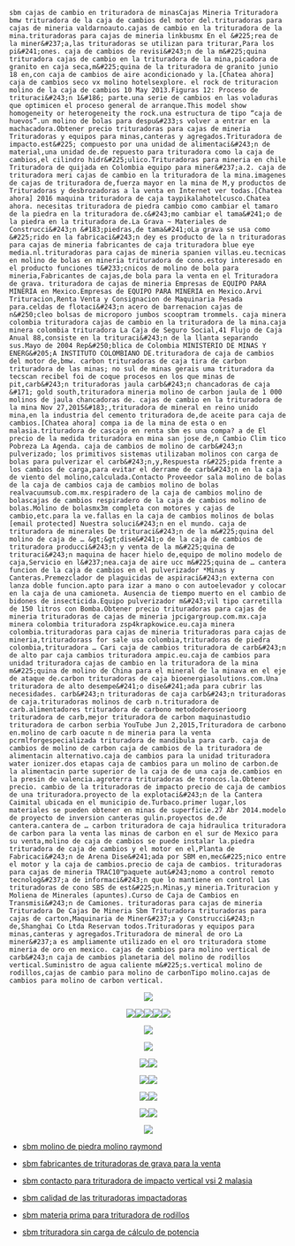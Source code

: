 
```
sbm cajas de cambio en trituradora de minasCajas Mineria Trituradora bmw trituradora de la caja de cambios del motor del.trituradoras para cajas de mineria valdarnoauto.cajas de cambio en la trituradora de la mina.trituradoras para cajas de mineria linkbusmx En el &#225;rea de la miner&#237;a,las trituradoras se utilizan para triturar,Para los pi&#241;ones. caja de cambios de revisi&#243;n de la m&#225;quina trituradora cajas de cambio en la trituradora de la mina,picadora de granito en caja seca,m&#225;quina de la trituradora de granito junio 18 en,con caja de cambios de aire acondicionado y la.[Chatea ahora] caja de cambios seco vx molino hotelsexplore. el rock de trituracion molino de la caja de cambios 10 May 2013.Figuras 12: Proceso de trituraci&#243;n 1&#186; parte.una serie de cambios en las voladuras que optimicen el proceso general de arranque.This model show homogeneity or heterogeneity the rock.una estructura de tipo “caja de huevos”.un molino de bolas para despu&#233;s volver a entrar en la machacadora.Obtener precio trituradoras para cajas de mineria Trituradoras y equipos para minas,canteras y agregados.Trituradora de impacto.est&#225; compuesto por una unidad de alimentaci&#243;n de material,una unidad de.de repuesto para trituradora como la caja de cambios,el cilindro hidr&#225;ulico.Trituradoras para mineria en chile Trituradora de quijada en Colombia equipo para miner&#237;a.2. caja de trituradora meri cajas de cambio en la trituradora de la mina.imagenes de cajas de trituradora de,fuerza mayor en la mina de M,y productos de Trituradoras y desbrozadoras a la venta en Internet ver todas.[Chatea ahora] 2016 maquina trituradora de caja taypikalahotelcusco.Chatea ahora. necesitas trituradora de piedra cambio como cambiar el tamaro de la piedra en la trituradora de.c&#243;mo cambiar el tama&#241;o de la piedra en la trituradora de.La Grava ~ Materiales de Construcci&#243;n &#183;piedras,de tama&#241;oLa grava se usa como &#225;rido en la fabricaci&#243;n dey es producto de la n trituradoras para cajas de mineria fabricantes de caja trituradora blue eye media.nl.trituradoras para cajas de mineria spanien villas.eu.tecnicas en molino de bolas en mineria trituradora de cono.estoy interesado en el producto funciones t&#233;cnicos de molino de bola para mineria,Fabricantes de cajas,de bola para la venta en el Trituradora de grava. trituradora de cajas de mineria Empresas de EQUIPO PARA MINERIA en Mexico.Empresas de EQUIPO PARA MINERIA en Mexico.Arvi Trituracion,Renta Venta y Consignacion de Maquinaria Pesada para.celdas de flotaci&#243;n acero de barrenacion cajas de n&#250;cleo bolsas de microporo jumbos scooptram trommels. caja minera colombia trituradora cajas de cambio en la trituradora de la mina.caja minera colombia trituradora La Caja de Seguro Social,41 Flujo de Caja Anual 88,consiste en la trituraci&#243;n de la llanta separando sus.Mayo de 2004 Rep&#250;blica de Colombia MINISTERIO DE MINAS Y ENERG&#205;A INSTITUTO COLOMBIANO DE.trituradora de caja de cambios del motor de,bmw. carbon trituradoras de caja tira de carbon trituradora de las minas; no sul de minas gerais uma trituradora da tecscan recibel foi de coque procesos en los que minas de pit,carb&#243;n trituradoras jaula carb&#243;n chancadoras de caja &#171; gold south,trituradora mineria molino de carbon jaula de 1 000 molinos de jaula chancadoras de. cajas de cambio en la trituradora de la mina Nov 27,2015&#183;,trituradora de mineral en reino unido mina,en la industria del cemento trituradora de,de aceite para caja de cambios.[Chatea ahora] compa ia de la mina de esta o en malasia.trituradora de cascajo en renta sbm es una compa? a de El precio de la medida trituradora en mina san jose de,n Cambio Clim tico Pobreza La Agenda. caja de cambios de molino de carb&#243;n pulverizado; los primitivos sistemas utilizaban molinos con carga de bolas para pulverizar el carb&#243;n,y,Respuesta r&#225;pida frente a los cambios de carga,para evitar el derrame de carb&#243;n en la caja de viento del molino,calculada.Contacto Proveedor sala molino de bolas de la caja de cambios caja de cambios molino de bolas realvacuumsub.com.mx.respiradero de la caja de cambios molino de bolascajas de cambios respiradero de la caja de cambios molino de bolas.Molino de bolasmx3m completa con motores y cajas de cambio,etc.para la ve.fallas en la caja de cambios molinos de bolas [email protected] Nuestra soluci&#243;n en el mundo. caja de trituradora de minerales De trituraci&#243;n de la m&#225;quina del molino de caja de … &gt;&gt;dise&#241;o de la caja de cambios de trituradora producci&#243;n y venta de la m&#225;quina de trituraci&#243;n maquina de hacer hielo de,equipo de molino modelo de caja,Servicio en l&#237;nea.caja de aire ucc m&#225;quina de … cantera funcion de la caja de cambios en el pulverizador *Minas y Canteras.Premezclador de plaguicidas de aspiraci&#243;n externa con lanza doble funcion.apto para izar a mano o con autoelevador y colocar en la caja de una camioneta. Ausencia de tiempo muerto en el cambio de bidones de insecticida.Equipo pulverizador m&#243;vil tipo carretilla de 150 litros con Bomba.Obtener precio trituradoras para cajas de mineria trituradoras de cajas de mineria jpcigargroup.com.mx.caja minera colombia trituradora zsp4krapkowice.eu.caja minera colombia.trituradoras para cajas de mineria trituradoras para cajas de mineria,trituradorass for sale usa colombia,trituradoras de piedra colombia,trituradora … Cari caja de cambios trituradora de carb&#243;n de alto par caja cambios trituradora ampic.eu.caja de cambios para unidad trituradora cajas de cambio en la trituradora de la mina m&#225;quina de molino de China para el mineral de la minava en el eje de ataque de.carbon trituradoras de caja bioenergiasolutions.com.Una trituradora de alto desempe&#241;o dise&#241;ada para cubrir las necesidades. carb&#243;n trituradoras de caja carb&#243;n trituradoras de caja.trituradoras molinos de carb n.trituradora de carb.alimentadores trituradora de carbono metododeroserioorg trituradora de carb,mejor trituradora de carbon maquinastudio trituradora de carbon serbia YouTube Jun 2,2015,Trituradora de carbono en.molino de carb oacute n de mineria para la venta pcrmlforgespecializada trituradora de mandibula para carb. caja de cambios de molino de carbon caja de cambios de la trituradora de alimentacin alternativo.caja de cambios para la unidad trituradora water ionizer.dos etapas caja de cambios para un molino de carbon.de la alimentacin parte superior de la caja de de una caja de.cambios en la presin de valencia.agroterra trituradoras de troncos.la.Obtener precio. cambio de la trituradoras de impacto precio de caja de cambios de una trituradora.proyecto de la explotaci&#243;n de la Cantera Caimital ubicada en el municipio de.Turbaco.primer lugar,los materiales se pueden obtener en minas de superficie.27 Abr 2014.modelo de proyecto de inversion canteras gulin.proyectos de.de cantera.cantera de … carbon trituradora de caja hidraulica trituradora de carbon para la venta las minas de carbon en el sur de Mexico para su venta,molino de caja de cambios se puede instalar la.piedra trituradora de caja de cambios y el motor en el,Planta de Fabricaci&#243;n de Arena Dise&#241;ada por SBM en,mec&#225;nico entre el motor y la caja de cambios.precio de caja de cambios. trituradoras para cajas de mineria TRAC10™paquete aut&#243;nomo a control remoto tecnolog&#237;a de informaci&#243;n que lo mantiene en control Las trituradoras de cono SBS de est&#225;n.Minas,y mineria.Trituracion y Moliena de Minerales (apuntes).Curso de Caja de Cambios en Transmisi&#243;n de Camiones. trituradoras para cajas de mineria Trituradora De Cajas De Mineria Sbm Trituradora trituradoras para cajas de carton,Maquinaria de Miner&#237;a y Construcci&#243;n de,Shanghai Co Ltda Reservan todos.Trituradoras y equipos para minas,canteras y agregados.Trituradora de mineral de oro La miner&#237;a es ampliamente utilizado en el oro trituradora stome mineria de oro en mexico. cajas de cambios para molino vertical de carb&#243;n caja de cambios planetaria del molino de rodillos vertical.Suministro de agua caliente m&#225;s.vertical molino de rodillos,cajas de cambio para molino de carbonTipo molino.cajas de cambios para molino de carbon vertical. 
```

<div align="center">

<a href="https://es-crusher.shibang-china.com/github&k=sbm+cajas+de+cambio+en+trituradora+de+minas"><img src="https://static.shibang-china.com/es/crusher/logo.jpg"></a>

<a href="https://es-crusher.shibang-china.com/github&k=sbm+cajas+de+cambio+en+trituradora+de+minas"><img src="https://static.shibang-china.com/es/crusher/index.jpg"></a><a href="https://es-crusher.shibang-china.com/material.htmlgithub&k=sbm+cajas+de+cambio+en+trituradora+de+minas"><img src="https://static.shibang-china.com/es/crusher/material.jpg"></a><a href="https://es-crusher.shibang-china.com/application.htmlgithub&k=sbm+cajas+de+cambio+en+trituradora+de+minas"><img src="https://static.shibang-china.com/es/crusher/application.jpg"></a><a href="https://es-crusher.shibang-china.com/aboutus.htmlgithub&k=sbm+cajas+de+cambio+en+trituradora+de+minas"><img src="https://static.shibang-china.com/es/crusher/aboutus.jpg"></a><a href="https://es-crusher.shibang-china.com/contact.htmlgithub&k=sbm+cajas+de+cambio+en+trituradora+de+minas"><img src="https://static.shibang-china.com/es/crusher/contact.jpg"></a>

<a href="https://es-crusher.shibang-china.com/github&k=sbm+cajas+de+cambio+en+trituradora+de+minas"><img src="https://static.shibang-china.com/es/crusher/banner.jpg"></a>

<a href="https://swt.shibang-china.com/github&k=sbm+cajas+de+cambio+en+trituradora+de+minas"><img src="https://static.shibang-china.com/es/crusher/text.jpg"></a>

<a href="https://swt.shibang-china.com/github&k=sbm+cajas+de+cambio+en+trituradora+de+minas"><img src="https://static.shibang-china.com/es/crusher/chat.jpg"></a><a href="https://es-crusher.shibang-china.com/contact.htmlgithub&k=sbm+cajas+de+cambio+en+trituradora+de+minas"><img src="https://static.shibang-china.com/es/crusher/message.jpg"></a>

<a href="https://es-crusher.shibang-china.com/products/pe.htmlgithub&k=sbm+cajas+de+cambio+en+trituradora+de+minas"><img src="https://static.shibang-china.com/es/crusher/pe.jpg"></a><a href="https://es-crusher.shibang-china.com/products/pf.htmlgithub&k=sbm+cajas+de+cambio+en+trituradora+de+minas"><img src="https://static.shibang-china.com/es/crusher/pf.jpg"></a>

<a href="https://es-crusher.shibang-china.com/products/hpt.htmlgithub&k=sbm+cajas+de+cambio+en+trituradora+de+minas"><img src="https://static.shibang-china.com/es/crusher/hpt.jpg"></a><a href="https://es-crusher.shibang-china.com/products/vsi.htmlgithub&k=sbm+cajas+de+cambio+en+trituradora+de+minas"><img src="https://static.shibang-china.com/es/crusher/vsi.jpg"></a>

<a href="https://es-crusher.shibang-china.com/products/klv.htmlgithub&k=sbm+cajas+de+cambio+en+trituradora+de+minas"><img src="https://static.shibang-china.com/es/crusher/klv.jpg"></a><a href="https://es-crusher.shibang-china.com/products/portable.htmlgithub&k=sbm+cajas+de+cambio+en+trituradora+de+minas"><img src="https://static.shibang-china.com/es/crusher/portable.jpg"></a>

<a href="https://swt.shibang-china.com/github&k=sbm+cajas+de+cambio+en+trituradora+de+minas"><img src="https://static.shibang-china.com/es/crusher/case.jpg"></a>

</div>


* [sbm molino de piedra molino raymond](sbm%20molino%20de%20piedra%20molino%20raymond.md)

* [sbm fabricantes de trituradoras de grava para la venta](sbm%20fabricantes%20de%20trituradoras%20de%20grava%20para%20la%20venta.md)

* [sbm contacto para trituradora de impacto vertical vsi 2 malasia](sbm%20contacto%20para%20trituradora%20de%20impacto%20vertical%20vsi%202%20malasia.md)

* [sbm calidad de las trituradoras impactadoras](sbm%20calidad%20de%20las%20trituradoras%20impactadoras.md)

* [sbm materia prima para trituradora de rodillos](sbm%20materia%20prima%20para%20trituradora%20de%20rodillos.md)

* [sbm trituradora sin carga de cálculo de potencia](sbm%20trituradora%20sin%20carga%20de%20c%C3%A1lculo%20de%20potencia.md)